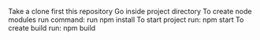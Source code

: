 

Take a clone first this repository
Go inside project directory
To create node modules run command: run npm install
To start project run: npm start
To create build run: npm build